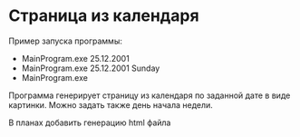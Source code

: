 # Страница из календаря

Пример запуска программы:
 * MainProgram.exe 25.12.2001
 * MainProgram.exe 25.12.2001 Sunday
 * MainProgram.exe

Программа генерирует страницу из календаря по заданной дате в виде картинки. Можно задать также день начала недели.

В планах добавить генерацию html файла
